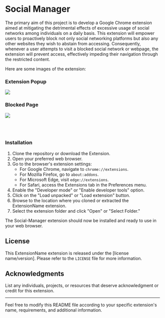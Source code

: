 # Social Manager

The primary aim of this project is to develop a Google Chrome extension aimed at mitigating the detrimental effects of excessive usage of social networks among individuals on a daily basis. This extension will empower users to proactively block not only social networking platforms but also any other websites they wish to abstain from accessing. Consequently, whenever a user attempts to visit a blocked social network or webpage, the extension will prevent access, effectively impeding their navigation through the restricted content.

Here are some images of the extension:

### Extension Popup

  <img src="https://github.com/ItsRoy69/Website-Usage-Manager/assets/78967360/ea05e204-d51e-4584-9878-c9ca23257381">

<br>


### Blocked Page</b>

  <img src="https://github.com/ItsRoy69/Website-Usage-Manager/assets/78967360/3b6faa7c-c959-43b1-871b-c443d60eee22">
</p>
<br>
<br>

### Installation

  1. Clone the repository or download the Extension.
  2. Open your preferred web browser.
  3. Go to the browser's extension settings:
     - For Google Chrome, navigate to `chrome://extensions`.
     - For Mozilla Firefox, go to `about:addons`.
     - For Microsoft Edge, visit `edge://extensions`.
     - For Safari, access the Extensions tab in the Preferences menu.
  4. Enable the "Developer mode" or "Enable developer tools" option.
  5. Click on the "Load unpacked" or "Load extension" button.
  7. Browse to the location where you cloned or extracted the ExtensionName extension.
  8. Select the extension folder and click "Open" or "Select Folder."

The Social-Manager extension should now be installed and ready to use in your web browser.

## License

This ExtensionName extension is released under the [license name/version]. Please refer to the `LICENSE` file for more information.

## Acknowledgments

List any individuals, projects, or resources that deserve acknowledgment or credit for this extension.

---

Feel free to modify this README file according to your specific extension's name, requirements, and additional information.


